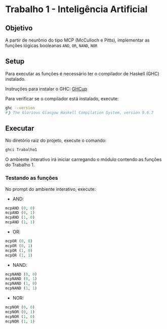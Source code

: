 # Trabalho 1 - Inteligência Artificial

## Objetivo

A partir de neurônio do tipo MCP (McCulloch e Pitts), implementar as funções lógicas booleanas `AND`, `OR`, `NAND`, `NOR`

## Setup

Para executar as funções é necessário ter o compilador de Haskell (GHC) instalado.

Instruções para instalar o GHC: [GHCup](https://www.haskell.org/ghcup/install/)

Para verificar se o compilador está instalado, execute:

```bash
ghc --version
#❯ The Glorious Glasgow Haskell Compilation System, version 9.6.7
```

## Executar

No diretório raiz do projeto, execute o comando:

```bash
ghci Trabalho1
```

O ambiente interativo irá iniciar carregando o módulo contendo as funções do Trabalho 1.

### Testando as funções

No prompt do ambiente interativo, execute:

- AND:
```haskell
mcpAND (0, 0)
mcpAND (0, 1)
mcpAND (1, 0)
mcpAND (1, 1)
```

- OR:
```haskell
mcpOR (0, 0)
mcpOR (0, 1)
mcpOR (1, 0)
mcpOR (1, 1)
```

- NAND:
```haskell
mcpNAND (0, 0)
mcpNAND (0, 1)
mcpNAND (1, 0)
mcpNAND (1, 1)
```

- NOR:
```haskell
mcpNOR (0, 0)
mcpNOR (0, 1)
mcpNOR (1, 0)
mcpNOR (1, 1)
```
